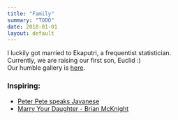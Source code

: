 ```yaml
---
title: "Family"
summary: "TODO"
date: 2018-01-01
layout: default
---
```


I luckily got married to Ekaputri, a frequentist statistician. <br />
Currently, we are raising our first son, Euclid :) <br />
Our humble gallery is [here](https://photos.app.goo.gl/RCLlPWahKz8b8O0x1).

### Inspiring:
* [Peter Pete speaks Javanese](https://www.youtube.com/watch?v=Ha8RDd5LIxg&feature=share)
* [Marry Your Daughter - Brian McKnight](https://www.youtube.com/watch?v=J1L08pAATEc)
